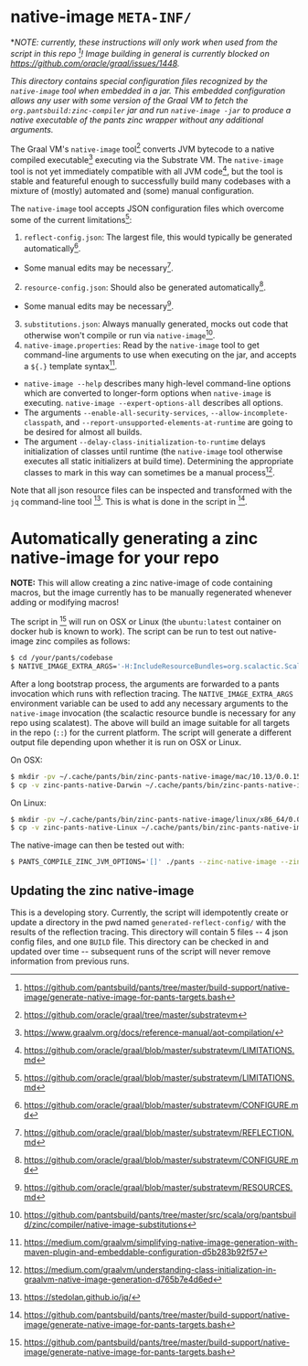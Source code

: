 native-image `META-INF/`
===========================

**NOTE: currently, these instructions will only work when used from the script in this repo [^1]! Image building in general is currently blocked on https://github.com/oracle/graal/issues/1448.*

*This directory contains special configuration files recognized by the `native-image` tool when embedded in a jar. This embedded configuration allows any user with some version of the Graal VM to fetch the `org.pantsbuild:zinc-compiler` jar and run `native-image -jar` to produce a native executable of the pants zinc wrapper without any additional arguments.*

The Graal VM's `native-image` tool[^2] converts JVM bytecode to a native compiled executable[^3] executing via the Substrate VM. The `native-image` tool is not yet immediately compatible with all JVM code[^4], but the tool is stable and featureful enough to successfully build many codebases with a mixture of (mostly) automated and (some) manual configuration.

The `native-image` tool accepts JSON configuration files which overcome some of the current limitations[^4]:
1. `reflect-config.json`: The largest file, this would typically be generated automatically[^6].
  - Some manual edits may be necessary[^7].
2. `resource-config.json`: Should also be generated automatically[^6].
  - Some manual edits may be necessary[^8].
3. `substitutions.json`: Always manually generated, mocks out code that otherwise won't compile or run via `native-image`[^9].
4. `native-image.properties`: Read by the `native-image` tool to get command-line arguments to use when executing on the jar, and accepts a `${.}` template syntax[^5].
  - `native-image --help` describes many high-level command-line options which are converted to longer-form options when `native-image` is executing. `native-image --expert-options-all` describes all options.
  - The arguments `--enable-all-security-services`, `--allow-incomplete-classpath`, and `--report-unsupported-elements-at-runtime` are going to be desired for almost all builds.
  - The argument `--delay-class-initialization-to-runtime` delays initialization of classes until runtime (the `native-image` tool otherwise executes all static initializers at build time). Determining the appropriate classes to mark in this way can sometimes be a manual process[^10].

Note that all json resource files can be inspected and transformed with the `jq` command-line tool [^11]. This is what is done in the script in [^1].

# Automatically generating a zinc native-image for your repo

**NOTE:** This will allow creating a zinc native-image of code containing macros, but the image currently has to be manually regenerated whenever adding or modifying macros!

The script in [^1] will run on OSX or Linux (the `ubuntu:latest` container on docker hub is known to work). The script can be run to test out native-image zinc compiles as follows:

``` bash
$ cd /your/pants/codebase
$ NATIVE_IMAGE_EXTRA_ARGS='-H:IncludeResourceBundles=org.scalactic.ScalacticBundle' /path/to/your/pants/checkout/build-support/native-image/generate-native-image-for-pants-targets.bash ::
```

After a long bootstrap process, the arguments are forwarded to a pants invocation which runs with reflection tracing. The `NATIVE_IMAGE_EXTRA_ARGS` environment variable can be used to add any necessary arguments to the `native-image` invocation (the scalactic resource bundle is necessary for any repo using scalatest). The above will build an image suitable for all targets in the repo (`::`) for the current platform. The script will generate a different output file depending upon whether it is run on OSX or Linux.

On OSX:

``` bash
$ mkdir -pv ~/.cache/pants/bin/zinc-pants-native-image/mac/10.13/0.0.15
$ cp -v zinc-pants-native-Darwin ~/.cache/pants/bin/zinc-pants-native-image/mac/10.13/0.0.15/zinc-pants-native-image
```

On Linux:

``` bash
$ mkdir -pv ~/.cache/pants/bin/zinc-pants-native-image/linux/x86_64/0.0.15
$ cp -v zinc-pants-native-Linux ~/.cache/pants/bin/zinc-pants-native-image/linux/x86_64/0.0.15/zinc-pants-native-image
```

The native-image can then be tested out with:

``` bash
$ PANTS_COMPILE_ZINC_JVM_OPTIONS='[]' ./pants --zinc-native-image --zinc-version=0.0.15 compile.zinc --execution-strategy=hermetic --no-incremental --cache-ignore test ::
```

## Updating the zinc native-image

This is a developing story. Currently, the script will idempotently create or update a directory in the pwd named `generated-reflect-config/` with the results of the reflection tracing. This directory will contain 5 files -- 4 json config files, and one `BUILD` file. This directory can be checked in and updated over time -- subsequent runs of the script will never remove information from previous runs.

[^1]: https://github.com/pantsbuild/pants/tree/master/build-support/native-image/generate-native-image-for-pants-targets.bash

[^2]: https://github.com/oracle/graal/tree/master/substratevm

[^3]: https://www.graalvm.org/docs/reference-manual/aot-compilation/

[^4]: https://github.com/oracle/graal/blob/master/substratevm/LIMITATIONS.md

[^5]: https://medium.com/graalvm/simplifying-native-image-generation-with-maven-plugin-and-embeddable-configuration-d5b283b92f57

[^6]: https://github.com/oracle/graal/blob/master/substratevm/CONFIGURE.md

[^7]: https://github.com/oracle/graal/blob/master/substratevm/REFLECTION.md

[^8]: https://github.com/oracle/graal/blob/master/substratevm/RESOURCES.md

[^9]: https://github.com/pantsbuild/pants/tree/master/src/scala/org/pantsbuild/zinc/compiler/native-image-substitutions

[^10]: https://medium.com/graalvm/understanding-class-initialization-in-graalvm-native-image-generation-d765b7e4d6ed

[^11]: https://stedolan.github.io/jq/
